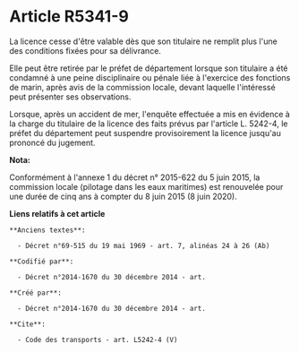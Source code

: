# Article R5341-9

La licence cesse d'être valable dès que son titulaire ne remplit plus l'une des conditions fixées pour sa délivrance. 

Elle peut être retirée par le préfet de département lorsque son titulaire a été condamné à une peine disciplinaire ou pénale
liée à l'exercice des fonctions de marin, après avis de la commission locale, devant laquelle l'intéressé peut présenter ses
observations. 

Lorsque, après un accident de mer, l'enquête effectuée a mis en évidence à la charge du titulaire de la licence des faits
prévus par l'article L. 5242-4, le préfet du département peut suspendre provisoirement la licence jusqu'au prononcé du
jugement.

**Nota:**

Conformément à l'annexe 1 du décret n° 2015-622 du 5 juin 2015, la commission locale (pilotage dans les eaux maritimes) est
renouvelée pour une durée de cinq ans à compter du 8 juin 2015 (8 juin 2020).

**Liens relatifs à cet article**

	**Anciens textes**:

	  - Décret n°69-515 du 19 mai 1969 - art. 7, alinéas 24 à 26 (Ab)

	**Codifié par**:

	  - Décret n°2014-1670 du 30 décembre 2014 - art.

	**Créé par**:

	  - Décret n°2014-1670 du 30 décembre 2014 - art.

	**Cite**:

	  - Code des transports - art. L5242-4 (V)
